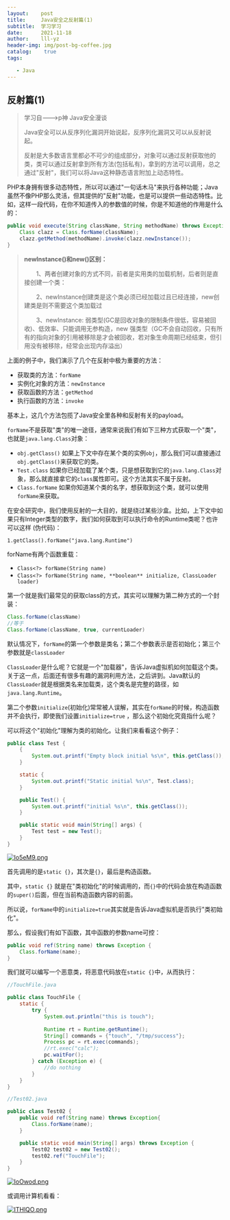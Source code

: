 ```yaml
---
layout:    post
title:     Java安全之反射篇(1)
subtitle:  学习学习
date:      2021-11-18
author:    lll-yz
header-img: img/post-bg-coffee.jpg
catalog:    true
tags:

   - Java
---
```


## 反射篇(1)

> 学习自--->p神 Java安全漫谈
>
> Java安全可以从反序列化漏洞开始说起，反序列化漏洞又可以从反射说起。
>
> 反射是大多数语言里都必不可少的组成部分，对象可以通过反射获取他的类，类可以通过反射拿到所有方法(包括私有)，拿到的方法可以调用，总之通过"反射"，我们可以将Java这种静态语言附加上动态特性。

PHP本身拥有很多动态特性，所以可以通过"一句话木马"来执行各种功能；Java虽然不像PHP那么灵活，但其提供的"反射"功能，也是可以提供一些动态特性。比如，这样一段代码，在你不知道传入的参数值的时候，你是不知道他的作用是什么的：

```java
public void execute(String className, String methodName) throws Exception {
	Class clazz = Class.forName(className);
	clazz.getMethod(methodName).invoke(clazz.newInstance());
}
```

> **newInstance()和new()区别：**
>
> 　　1、两者创建对象的方式不同，前者是实用类的加载机制，后者则是直接创建一个类：
>
> 　　2、newInstance创建类是这个类必须已经加载过且已经连接，new创建类是则不需要这个类加载过
>
> 　　3、newInstance: 弱类型(GC是回收对象的限制条件很低，容易被回收)、低效率、只能调用无参构造，new 强类型（GC不会自动回收，只有所有的指向对象的引用被移除是才会被回收，若对象生命周期已经结束，但引用没有被移除，经常会出现内存溢出）

上面的例子中，我们演示了几个在反射中极为重要的方法：

+ 获取类的方法：``forName``
+ 实例化对象的方法：``newInstance``
+ 获取函数的方法：``getMethod``
+ 执行函数的方法：``invoke``

基本上，这几个方法包揽了Java安全里各种和反射有关的payload。

``forName``不是获取"类"的唯一途径，通常来说我们有如下三种方式获取一个"类"，也就是``java.lang.Class``对象：

+ ``obj.getClass()`` 如果上下文中存在某个类的实例``obj``，那么我们可以直接通过``obj.getClass()``来获取它的类。
+ ``Test.class`` 如果你已经加载了某个类，只是想获取到它的``java.lang.Class``对象，那么就直接拿它的``class``属性即可。这个方法其实不属于反射。
+ ``Class.forName`` 如果你知道某个类的名字，想获取到这个类，就可以使用``forName``来获取。

在安全研究中，我们使用反射的一大目的，就是绕过某些沙盒。比如，上下文中如果只有Integer类型的数字，我们如何获取到可以执行命令的Runtime类呢？也许可以这样 (伪代码)：

``1.getClass().forName("java.lang.Runtime")``

forName有两个函数重载：

+ ``Class<?> forName(String name)``
+ ``Class<?> forName(String name, **boolean** initialize, ClassLoader loader)``

第一个就是我们最常见的获取class的方式，其实可以理解为第二种方式的一个封装：

```java
Class.forName(className)
//等于
Class.forName(className, true, currentLoader)
```

默认情况下，``forName``的第一个参数是类名；第二个参数表示是否初始化；第三个参数就是``classLoader``

``ClassLoader``是什么呢？它就是一个"加载器"，告诉Java虚拟机如何加载这个类。关于这一点，后面还有很多有趣的漏洞利用方法，之后讲到。Java默认的``ClassLoader``就是根据类名来加载类，这个类名是完整的路径，如``java.lang.Runtime``。

第二个参数``initialize``(初始化)常常被人误解，其实在``forName``的时候，构造函数并不会执⾏，即使我们设置``initialize=true`` ，那么这个初始化究竟指什么呢？

可以将这个"初始化"理解为类的初始化。让我们来看看这个例子：

```java
public class Test {
    {
        System.out.printf("Empty block initial %s\n", this.getClass());
    }

    static {
        System.out.printf("Static initial %s\n", Test.class);
    }

    public Test() {
        System.out.printf("initial %s\n", this.getClass());
    }

    public static void main(String[] args) {
        Test test = new Test();
    }
}
```

[![Io5eM9.png](https://z3.ax1x.com/2021/11/18/Io5eM9.png)](https://imgtu.com/i/Io5eM9)

首先调用的是``static {}``，其次是``{}``，最后是构造函数。

其中，``static {}`` 就是在"类初始化"的时候调用的，而``{}``中的代码会放在构造函数的``super()``后面，但在当前构造函数内容的前面。

所以说，``forName``中的``initialize=true``其实就是告诉Java虚拟机是否执行"类初始化"。

那么，假设我们有如下函数，其中函数的参数name可控：

```java
public void ref(String name) throws Exception {
	Class.forName(name);
}
```

我们就可以编写一个恶意类，将恶意代码放在``static {}``中，从而执行：

```java
//TouchFile.java

public class TouchFile {
    static {
        try {
            System.out.println("this is touch");
            
            Runtime rt = Runtime.getRuntime();
            String[] commands = {"touch", "/tmp/success"};
            Process pc = rt.exec(commands);
            //rt.exec("calc");
            pc.waitFor();
        } catch (Exception e) {
            //do nothing
        }
    }
}
```

```java
//Test02.java

public class Test02 {
    public void ref(String name) throws Exception{
        Class.forName(name);
    }

    public static void main(String[] args) throws Exception {
        Test02 test02 = new Test02();
        test02.ref("TouchFile");
    }
}
```

[![IoOwod.png](https://z3.ax1x.com/2021/11/18/IoOwod.png)](https://imgtu.com/i/IoOwod)

或调用计算机看看：

[![ITHlQO.png](https://z3.ax1x.com/2021/11/18/ITHlQO.png)](https://imgtu.com/i/ITHlQO)